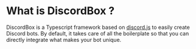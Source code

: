 # What is DiscordBox ?

DiscordBox is a Typescript framework based on [discord.js](https://discord.js.org) to easily create Discord bots. By default, it takes care of all the boilerplate so that you can directly integrate what makes your bot unique.
